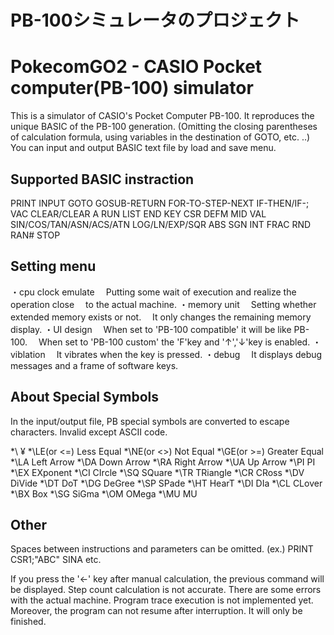 # PB-100シミュレータのプロジェクト
# PokecomGO2 - CASIO Pocket computer(PB-100) simulator

This is a simulator of CASIO's Pocket Computer PB-100.
It reproduces the unique BASIC of the PB-100 generation.
(Omitting the closing parentheses of calculation formula,
using variables in the destination of GOTO, etc. ..)
You can input and output BASIC text file by load and save menu.

## Supported BASIC instraction
PRINT
INPUT
GOTO
GOSUB-RETURN
FOR-TO-STEP-NEXT
IF-THEN/IF-;
VAC
CLEAR/CLEAR A
RUN
LIST
END
KEY
CSR
DEFM
MID
VAL
SIN/COS/TAN/ASN/ACS/ATN
LOG/LN/EXP/SQR
ABS
SGN
INT
FRAC
RND
RAN#
STOP

## Setting menu
・cpu clock emulate
　Putting some wait of execution and realize the operation close
　to the actual machine.
・memory unit
　Setting whether extended memory exists or not.
　It only changes the remaining memory display.
・UI design
　When set to 'PB-100 compatible' it will be like PB-100.
　When set to 'PB-100 custom' the 'F'key and '↑','↓'key is enabled.
・viblation
　It vibrates when the key is pressed.
・debug
　It displays debug messages and a frame of software keys.

## About Special Symbols
In the input/output file, PB special symbols are converted to escape characters.
Invalid except ASCII code.

*\\  ¥
*\LE(or <=) Less Equal
*\NE(or <>) Not Equal
*\GE(or >=) Greater Equal
*\LA Left Arrow
*\DA Down Arrow
*\RA Right Arrow
*\UA Up Arrow
*\PI PI
*\EX EXponent
*\CI CIrcle
*\SQ SQuare
*\TR TRiangle
*\CR CRoss
*\DV DiVide
*\DT DoT
*\DG DeGree
*\SP SPade
*\HT HearT
*\DI DIa
*\CL CLover
*\BX Box
*\SG SiGma
*\OM OMega
*\MU MU
 
## Other
Spaces between instructions and parameters can be omitted.
(ex.)
PRINT CSR1;"ABC"
SINA
etc.

If you press the '←' key after manual calculation,
the previous command will be displayed.
Step count calculation is not accurate. There are some errors with the actual machine.
Program trace execution is not implemented yet.
Moreover, the program can not resume after interruption. It will only be finished.